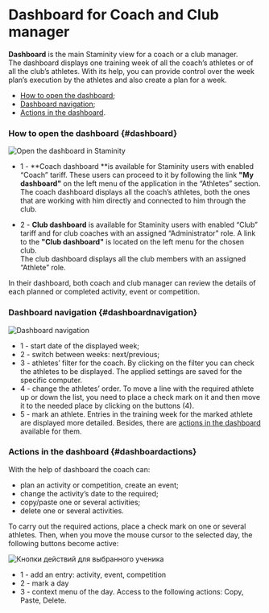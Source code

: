 # Dashboard for Coach and Club manager

**Dashboard** is the main Staminity view for a coach or a club manager.  
The dashboard displays one training week of all the coach’s athletes or of all the club’s athletes. With its help, you can provide control over the week plan’s execution by the athletes and also create a plan for a week.

* [How to open the dashboard](#dashboard);
* [Dashboard navigation](#dashboardnavigation);
* [Actions in the dashboard](#dashboardactions).

### How to open the dashboard {#dashboard}

![Open the dashboard in Staminity](https://content.staminity.com/assets/images/_new/dashboard/dashboard-menu.png)

* 1 - **Coach dashboard **is available for Staminity users with enabled “Coach” tariff.  These users can proceed to it by following the link **"My dashboard"** on the left menu of the application in the “Athletes” section. The coach dashboard displays all the coach’s athletes, both the ones that are working with him directly and connected to him through the club.

* 2 - **Club dashboard** is available for Staminity users with enabled “Club” tariff and for club coaches with an assigned “Administrator” role. A link to the **"Club dashboard"** is located on the left menu for the chosen club.   
  The club dashboard displays all the club members with an assigned “Athlete” role.

In their dashboard, both coach and club manager can review the details of each planned or completed activity, event or competition.

### Dashboard navigation {#dashboardnavigation}

![Dashboard navigation](https://content.staminity.com/assets/images/_new/dashboard/dashboard-navigation.png)

* 1 - start date of the displayed week;
* 2 - switch between weeks: next/previous;
* 3 - athletes’ filter for the coach. By clicking on the filter you can check the athletes to be displayed. The applied settings are saved for the specific computer. 
* 4 - change the athletes’ order. To move a line with the required athlete up or down the list, you need to place a check mark on it and then move it to the needed place by clicking on the buttons \(4\).
* 5 - mark an athlete. Entries in the training week for the marked athlete are displayed more detailed. Besides, there are [actions in the dashboard](#dashboardactions) available for them.

### Actions in the dashboard {#dashboardactions}

With the help of dashboard the coach can:

* plan an activity or competition, create an event;
* change the activity’s date to the required;
* copy/paste one or several activities;
* delete one or several activities.

To carry out the required actions, place a check mark on one or several athletes. Then, when you move the mouse cursor to the selected day, the following buttons become active:

![Кнопки действий для выбранного ученика](https://content.staminity.com/assets/images/_new/dashboard/dashboard-buttons-2.png)

* 1 - add an entry: activity, event, competition
* 2 - mark a day
* 3 - context menu of the day. Access to the following actions: Copy, Paste, Delete.  




